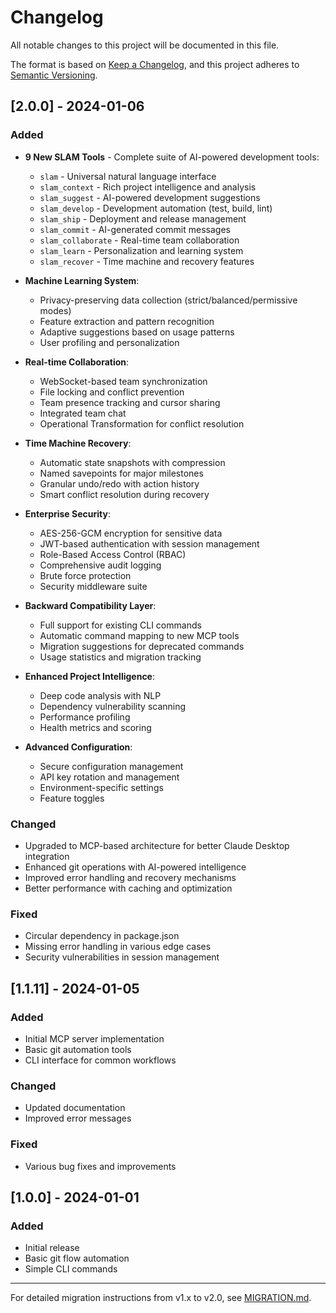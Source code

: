 # Changelog

All notable changes to this project will be documented in this file.

The format is based on [Keep a Changelog](https://keepachangelog.com/en/1.0.0/),
and this project adheres to [Semantic Versioning](https://semver.org/spec/v2.0.0.html).

## [2.0.0] - 2024-01-06

### Added
- **9 New SLAM Tools** - Complete suite of AI-powered development tools:
  - `slam` - Universal natural language interface
  - `slam_context` - Rich project intelligence and analysis
  - `slam_suggest` - AI-powered development suggestions
  - `slam_develop` - Development automation (test, build, lint)
  - `slam_ship` - Deployment and release management
  - `slam_commit` - AI-generated commit messages
  - `slam_collaborate` - Real-time team collaboration
  - `slam_learn` - Personalization and learning system
  - `slam_recover` - Time machine and recovery features

- **Machine Learning System**:
  - Privacy-preserving data collection (strict/balanced/permissive modes)
  - Feature extraction and pattern recognition
  - Adaptive suggestions based on usage patterns
  - User profiling and personalization

- **Real-time Collaboration**:
  - WebSocket-based team synchronization
  - File locking and conflict prevention
  - Team presence tracking and cursor sharing
  - Integrated team chat
  - Operational Transformation for conflict resolution

- **Time Machine Recovery**:
  - Automatic state snapshots with compression
  - Named savepoints for major milestones
  - Granular undo/redo with action history
  - Smart conflict resolution during recovery

- **Enterprise Security**:
  - AES-256-GCM encryption for sensitive data
  - JWT-based authentication with session management
  - Role-Based Access Control (RBAC)
  - Comprehensive audit logging
  - Brute force protection
  - Security middleware suite

- **Backward Compatibility Layer**:
  - Full support for existing CLI commands
  - Automatic command mapping to new MCP tools
  - Migration suggestions for deprecated commands
  - Usage statistics and migration tracking

- **Enhanced Project Intelligence**:
  - Deep code analysis with NLP
  - Dependency vulnerability scanning
  - Performance profiling
  - Health metrics and scoring

- **Advanced Configuration**:
  - Secure configuration management
  - API key rotation and management
  - Environment-specific settings
  - Feature toggles

### Changed
- Upgraded to MCP-based architecture for better Claude Desktop integration
- Enhanced git operations with AI-powered intelligence
- Improved error handling and recovery mechanisms
- Better performance with caching and optimization

### Fixed
- Circular dependency in package.json
- Missing error handling in various edge cases
- Security vulnerabilities in session management

## [1.1.11] - 2024-01-05

### Added
- Initial MCP server implementation
- Basic git automation tools
- CLI interface for common workflows

### Changed
- Updated documentation
- Improved error messages

### Fixed
- Various bug fixes and improvements

## [1.0.0] - 2024-01-01

### Added
- Initial release
- Basic git flow automation
- Simple CLI commands

---

For detailed migration instructions from v1.x to v2.0, see [MIGRATION.md](./docs/MIGRATION.md).